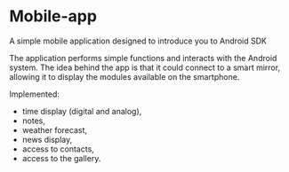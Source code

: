 # Mobile-app
A simple mobile application designed to introduce you to Android SDK

The application performs simple functions and interacts with the Android system. The idea behind the app is that it could connect to a smart mirror, allowing it to display the modules available on the smartphone.

Implemented:
 * time display (digital and analog),
 * notes,
 * weather forecast,
 * news display,
 * access to contacts,
 * access to the gallery.

